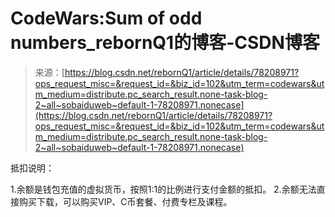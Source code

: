 <!--yml
category: codewars
date: 2022-08-13 11:50:08
-->

# CodeWars:Sum of odd numbers_rebornQ1的博客-CSDN博客

> 来源：[https://blog.csdn.net/rebornQ1/article/details/78208971?ops_request_misc=&request_id=&biz_id=102&utm_term=codewars&utm_medium=distribute.pc_search_result.none-task-blog-2~all~sobaiduweb~default-1-78208971.nonecase](https://blog.csdn.net/rebornQ1/article/details/78208971?ops_request_misc=&request_id=&biz_id=102&utm_term=codewars&utm_medium=distribute.pc_search_result.none-task-blog-2~all~sobaiduweb~default-1-78208971.nonecase)

抵扣说明：

1.余额是钱包充值的虚拟货币，按照1:1的比例进行支付金额的抵扣。
2.余额无法直接购买下载，可以购买VIP、C币套餐、付费专栏及课程。